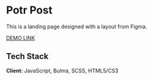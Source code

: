 # Potr Post

This is a landing page designed with a layout from Figma.

[DEMO LINK](https://xiimiik.github.io/Potr_Pots/)


## Tech Stack

**Client:** JavaScript, Bulma, SCSS, HTML5/CS3


